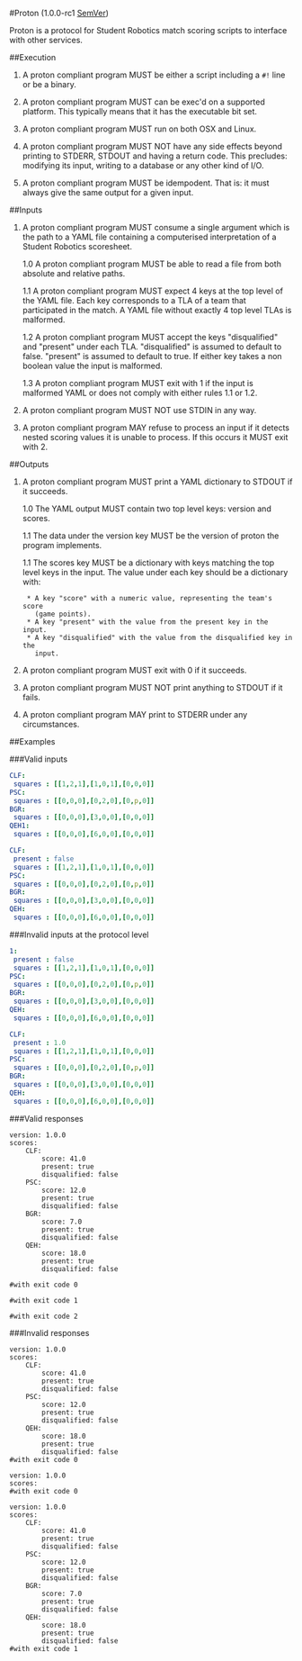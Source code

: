 #Proton (1.0.0-rc1 [SemVer](http://semver.org/))

Proton is a protocol for Student Robotics match scoring scripts to
interface with other services.

##Execution

1. A proton compliant program MUST be either a script including a `#!` line
   or be a binary.

2. A proton compliant program MUST can be exec'd on a supported platform.
   This typically means that it has the executable bit set.

3. A proton compliant program MUST run on both OSX and Linux.

4. A proton compliant program MUST NOT have any side effects beyond printing
   to STDERR, STDOUT and having a return code. This precludes:
   modifying its input, writing to a database or any other kind of I/O.

5. A proton compliant program MUST be idempodent. That is: it must always
   give the same output for a given input.

##Inputs

1. A proton compliant program MUST consume a single argument which is the
   path to a YAML file containing a computerised interpretation of a Student
   Robotics scoresheet.

    1.0 A proton compliant program MUST be able to read a file from both
        absolute and relative paths.

    1.1 A proton compliant program MUST expect 4 keys at the top level of the
        YAML file. Each key corresponds to a TLA of a team that participated in the
        match. A YAML file without exactly 4 top level TLAs is malformed.

    1.2 A proton compliant program MUST accept the keys "disqualified" and
        "present" under each TLA. "disqualified" is assumed to default to false.
        "present" is assumed to default to true. If either key takes a non boolean
        value the input is malformed.

    1.3 A proton compliant program MUST exit with 1 if the input is malformed
        YAML or does not comply with either rules 1.1 or 1.2.

2. A proton compliant program MUST NOT use STDIN in any way.

3. A proton compliant program MAY refuse to process an input if it detects
   nested scoring values it is unable to process. If this occurs it MUST
   exit with 2.

##Outputs

1. A proton compliant program MUST print a YAML dictionary to STDOUT if it
   succeeds.

    1.0 The YAML output MUST contain two top level keys: version and scores.

    1.1 The data under the version key MUST be the version of proton the
        program implements.

    1.1 The scores key MUST be a dictionary with keys matching the top level
        keys in the input. The value under each key should be a dictionary with:

        * A key "score" with a numeric value, representing the team's score
          (game points).
        * A key "present" with the value from the present key in the input.
        * A key "disqualified" with the value from the disqualified key in the
          input.

2. A proton compliant program MUST exit with 0 if it succeeds.

3. A proton compliant program MUST NOT print anything to STDOUT if it fails.

4. A proton compliant program MAY print to STDERR under any circumstances.


##Examples

###Valid inputs

```yaml
CLF:
 squares : [[1,2,1],[1,0,1],[0,0,0]]
PSC:
 squares : [[0,0,0],[0,2,0],[0,p,0]]
BGR:
 squares : [[0,0,0],[3,0,0],[0,0,0]]
QEH1:
 squares : [[0,0,0],[6,0,0],[0,0,0]]
```

```yaml
CLF:
 present : false
 squares : [[1,2,1],[1,0,1],[0,0,0]]
PSC:
 squares : [[0,0,0],[0,2,0],[0,p,0]]
BGR:
 squares : [[0,0,0],[3,0,0],[0,0,0]]
QEH:
 squares : [[0,0,0],[6,0,0],[0,0,0]]
```

###Invalid inputs at the protocol level

```yaml
1:
 present : false
 squares : [[1,2,1],[1,0,1],[0,0,0]]
PSC:
 squares : [[0,0,0],[0,2,0],[0,p,0]]
BGR:
 squares : [[0,0,0],[3,0,0],[0,0,0]]
QEH:
 squares : [[0,0,0],[6,0,0],[0,0,0]]
```

```yaml
CLF:
 present : 1.0
 squares : [[1,2,1],[1,0,1],[0,0,0]]
PSC:
 squares : [[0,0,0],[0,2,0],[0,p,0]]
BGR:
 squares : [[0,0,0],[3,0,0],[0,0,0]]
QEH:
 squares : [[0,0,0],[6,0,0],[0,0,0]]
```

###Valid responses

```
version: 1.0.0
scores:
    CLF:
        score: 41.0
        present: true
        disqualified: false
    PSC:
        score: 12.0
        present: true
        disqualified: false
    BGR:
        score: 7.0
        present: true
        disqualified: false
    QEH:
        score: 18.0
        present: true
        disqualified: false

#with exit code 0
```

```
#with exit code 1
```

```
#with exit code 2
```

###Invalid responses

```
version: 1.0.0
scores:
    CLF:
        score: 41.0
        present: true
        disqualified: false
    PSC:
        score: 12.0
        present: true
        disqualified: false
    QEH:
        score: 18.0
        present: true
        disqualified: false
#with exit code 0
```

```
version: 1.0.0
scores:
#with exit code 0
```

```
version: 1.0.0
scores:
    CLF:
        score: 41.0
        present: true
        disqualified: false
    PSC:
        score: 12.0
        present: true
        disqualified: false
    BGR:
        score: 7.0
        present: true
        disqualified: false
    QEH:
        score: 18.0
        present: true
        disqualified: false
#with exit code 1
```
